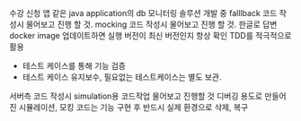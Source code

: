 수강 신청 앱 같은 java application의 db 모니터링 솔루션 개발 중
falllback 코드 작성시 물어보고 진행 할 것.
mocking 코드 작성시 물어보고 진행 할 것.
한글로 답변
docker image 업데이트하면 실행 버전이 최신 버전인지 항상 확인
TDD를 적극적으로 활용
  - 테스트 케이스를 통해 기능 검증
  - 테스트 케이스 유지보수, 필요없는 테스트케이스는 별도 보관. 

서버측 코드 작성시 simulation용 코드작업 물어보고 진행할 것 
디버깅 용도로 만들어진 시뮬레이션, 모킹 코드는 기능 구현 후 반드시 실제 환경으로 삭제, 복구